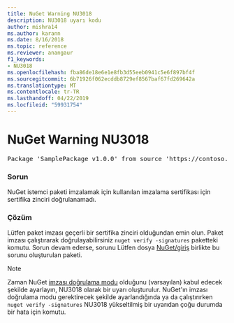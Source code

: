```yaml
---
title: NuGet Warning NU3018
description: NU3018 uyarı kodu
author: mishra14
ms.author: karann
ms.date: 8/16/2018
ms.topic: reference
ms.reviewer: anangaur
f1_keywords:
- NU3018
ms.openlocfilehash: fba86de18e6e1e8fb3d55eeb0941c5e6f897bf4f
ms.sourcegitcommit: 6b71926f062ecddb8729ef8567baf67fd269642a
ms.translationtype: MT
ms.contentlocale: tr-TR
ms.lasthandoff: 04/22/2019
ms.locfileid: "59931754"
---
```

# <a name="nuget-warning-nu3018"></a>NuGet Warning NU3018

<pre>Package 'SamplePackage v1.0.0' from source 'https://contoso.com/index.json': The primary signature found a chain building issue: A certificate chain processed, but terminated in a root certificate which is not trusted by the trust provider.</pre>

### <a name="issue"></a>Sorun

NuGet istemci paketi imzalamak için kullanılan imzalama sertifikası için sertifika zinciri doğrulanamadı.


### <a name="solution"></a>Çözüm

Lütfen paket imzası geçerli bir sertifika zinciri olduğundan emin olun. Paket imzası çalıştırarak doğrulayabilirsiniz `nuget verify -signatures` paketteki komutu. Sorun devam ederse, sorunu Lütfen dosya [NuGet/giriş](https://github.com/NuGet/Home/issues) birlikte bu sorunu oluşturulan paketi.


> [!Note]
> Zaman NuGet [imzası doğrulama modu](https://docs.microsoft.com/en-us/nuget/consume-packages/installing-signed-packages#configure-package-signature-requirements) olduğunu (varsayılan) kabul edecek şekilde ayarlayın, NU3018 olarak bir uyarı oluşturulur. NuGet'ın imzası doğrulama modu gerektirecek şekilde ayarlandığında ya da çalıştırırken `nuget verify -signatures` NU3018 yükseltilmiş bir uyarıdan çoğu durumda bir hata için komutu. 